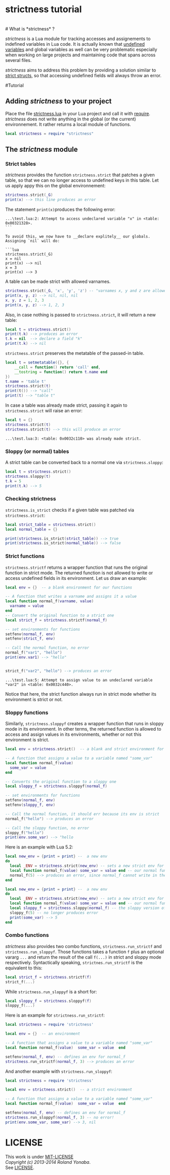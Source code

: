 strictness tutorial
===================
<br/>
# What is *strictness* ?

*strictness* is a Lua module for tracking accesses and assignements to indefined variables in Lua code. It is actually known that [undefined variables](http://lua-users.org/wiki/DetectingUndefinedVariables) and global variables as well can be very problematic especially when working on large projects and maintaining code that spans across several files.

*strictness* aims to address this problem by providing a solution similar to [strict structs](http://lua-users.org/wiki/StrictStructs), so that accessing undefined fields will always throw an error. 

#Tutorial

##  Adding *strictness* to your project

Place the file [strictness.lua](strictness.lua) in your Lua project and call it with [require](http://pgl.yoyo.org/luai/i/require). *strictness* does not write anything in the global (or the current) environnement. It rather returns a local module of functions.

```lua
local strictness = require "strictness"
````

##  The *strictness* module

### Strict tables

*strictness* provides the function `strictness.strict` that patches a given table, so that we can no longer access to undefined keys in this table.
Let us apply appy this on the global environnement:

```lua
strictness.strict(_G)
print(x) --> this line produces an error
````

The statement `print(x)`produces the following error:

````
...\test.lua:2: Attempt to access undeclared variable "x" in <table: 0x00321328>.
```

To avoid this, we now have to __declare explitely__ our globals. Assigning `nil` will do:

```lua
strictness.strict(_G)
x = nil
print(x) --> nil
x = 3
print(x) --> 3
````

A table can be made strict with allowed varnames.

```lua
strictness.strict(_G, 'x', 'y', 'z') -- "varnames x, y and z are allowed"
print(x, y, z) --> nil, nil, nil
x, y, z = 1, 2, 3
print(x, y, z) --> 1, 2, 3
````

Also, in case nothing is passed to `strictness.strict`, it will return a new table:

```lua
local t = strictness.strict()
print(t.k) --> produces an error
t.k = nil  --> declare a field "k"
print(t.k) --> nil
````

`strictness.strict` preserves the metatable of the passed-in table.

```lua
local t = setmetatable({}, {
    __call = function() return 'call' end,
    __tostring = function() return t.name end
})
t.name = 'table t'
strictness.strict(t)
print(t()) --> "call"
print(t) --> "table t"
````

In case a table was already made strict, passing it again to `strictness.strict` will raise an error:

```lua
local t = {}
strictness.strict(t)
strictness.strict(t) --> this will produce an error
````

````
...\test.lua:3: <table: 0x0032c110> was already made strict.
````

### Sloppy (or normal) tables

A strict table can be converted back to a normal one via `strictness.sloppy`:

```lua
local t = strictness.strict()
strictness.sloppy(t)
t.k = 5
print(t.k) --> 5
````

### Checking strictness

`strictness.is_strict` checks if a given table was patched via `strictness.strict`:

```lua
local strict_table = strictness.strict()
local normal_table = {}

print(strictness.is_strict(strict_table)) --> true
print(strictness.is_strict(normal_table)) --> false
````

### Strict functions

`strictness.strictf` returns a wrapper function that runs the original function in strict mode. The returned function is not allowed to write or access undefined fields in its environment. Let us draw an example:

```lua
local env = {}  -- a blank environment for our functions

-- A function that writes a varname and assigns it a value 
local function normal_f(varname, value)
  varname = value
end
-- Convert the original function to a strict one
local strict_f = strictness.strictf(normal_f)

-- set environments for functions
setfenv(normal_f, env)
setfenv(strict_f, env)

-- Call the normal function, no error
normal_f("var1", "hello")
print(env.var1) --> "hello"


strict_f("var2", "hello") --> produces an error 
````

````
...\test.lua:5: Attempt to assign value to an undeclared variable "var2" in <table: 0x0032c440>.
````

Notice that here, the strict function always run in strict mode whether its environment is strict or not.

### Sloppy functions

Similarly, `strictness.sloppyf` creates a wrapper function that runs in sloppy mode in its environment. In other terms, the returned function is allowed to access and assign values in its environments, whether or not this environment is strict.

```lua
local env = strictness.strict()  -- a blank and strict environment for our functions

-- A function that assigns a value to a variable named "some_var"
local function normal_f(value)  
  some_var = value  
end

-- Converts the original function to a sloppy one
local sloppy_f = strictness.sloppyf(normal_f)

-- set environments for functions
setfenv(normal_f, env)
setfenv(sloppy_f, env)

-- Call the normal function, it should err because its env is strict
normal_f("hello") --> produces an error

-- Call the sloppy function, no error
sloppy_f("hello")
print(env.some_var) --> "hello
````

Here is an example with Lua 5.2:

```lua
local new_env = {print = print} --  a new env
do
  local _ENV = strictness.strict(new_env) -- sets a new strict env for the do..end scope
  local function normal_f(value) some_var = value end -- our normal function
  normal_f(5) --> produces an error, since normal_f cannot write in the strict _ENV
end
````

```lua
local new_env = {print = print} --  a new env
do
  local _ENV = strictness.strict(new_env) -- sets a new strict env for the do..end scope
  local function normal_f(value) some_var = value end -- our normal function
  local sloppy_f = strictness.sloppy(normal_f) -- the sloppy version of our normal function 
  sloppy_f(5) -- no longer produces error
  print(some_var) --> 5
end
````

### Combo functions

*strictness* also provides two combo functions, `strictness.run_strictf` and `strictness.run_sloppyf`. Those functions takes a function `f` plus an optional vararg `...` and return the result of the call `f(...)` in strict and sloppy mode respectively.
Syntactically speaking, `strictnes.run_strictf` is the equivalent to this:

```lua
local strict_f = strictness.strictf(f)
strict_f(...)
````

While `strictness.run_sloppyf` is a short for:

```lua
local sloppy_f = strictness.sloppyf(f)
sloppy_f(...)
````

Here is an example for `strictness.run_strictf`:

```lua
local strictness = require 'strictness'

local env = {}  -- an environment

-- A function that assigns a value to a variable named "some_var"
local function normal_f(value)  some_var = value  end

setfenv(normal_f, env) -- defines an env for normal_f
strictness.run_strictf(normal_f, 3) --> produces an error
````

And another example with `strictness.run_sloppyf`:

```lua
local strictness = require 'strictness'

local env = strictness.strict()  -- a strict environment

-- A function that assigns a value to a variable named "some_var"
local function normal_f(value)  some_var = value  end

setfenv(normal_f, env) -- defines an env for normal_f
strictness.run_sloppyf(normal_f, 3) -- no error!
print(env.some_var, some_var) --> 3, nil
````

#  LICENSE

This work is under [MIT-LICENSE](http://www.opensource.org/licenses/mit-license.php)<br/>
*Copyright (c) 2013-2014 Roland Yonaba*.<br/>
See [LICENSE](http://github.com/Yonaba/strictness/blob/master/LICENSE).
